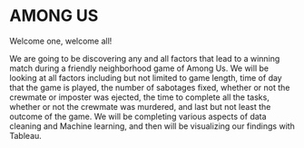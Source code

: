 # AMONG US 

Welcome one, welcome all!

We are going to be discovering any and all factors that lead to a winning match during a friendly neighborhood game of Among Us. We will be looking at all factors including but not limited to game length, time of day that the game is played, the number of sabotages fixed, whether or not the crewmate or imposter was ejected, the time to complete all the tasks, whether or not the crewmate was murdered, and last but not least the outcome of the game. We will be completing various aspects of data cleaning and Machine learning, and then will be visualizing our findings with Tableau. 
